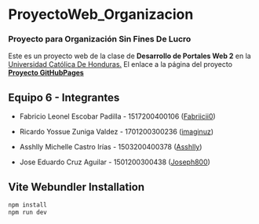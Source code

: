 # ProyectoWeb_Organizacion
###  Proyecto para Organización Sin Fines De Lucro

Este es un proyecto web de la clase de **Desarrollo de Portales Web 2** en la [Universidad Católica De Honduras.](https://www.unicah.edu/) El enlace a la página del proyecto **[Proyecto GitHubPages](#)**

## Equipo 6 - Integrantes
- Fabricio Leonel Escobar Padilla - 1517200400106 ([Fabriicii0](https://github.com/Fabriicii0))

- Ricardo Yossue Zuniga Valdez - 1701200300236 ([imaginuz](https://github.com/imaginuz))

- Asshlly Michelle Castro Irías - 1503200400378 ([Asshlly](https://github.com/Asshlly))

- Jose Eduardo Cruz Aguilar  -  1501200300438 ([Joseph800](https://github.com/Joseph800))

## Vite Webundler Installation
```bash
npm install
npm run dev
```
